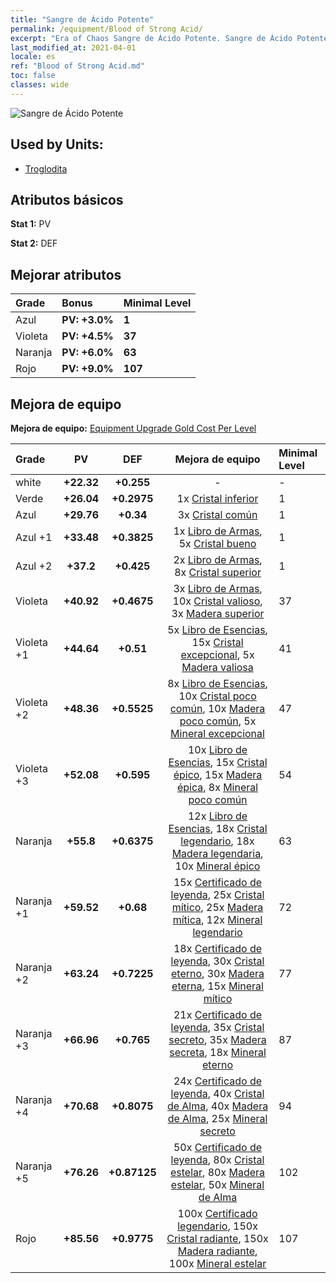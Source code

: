 ```yaml
---
title: "Sangre de Ácido Potente"
permalink: /equipment/Blood of Strong Acid/
excerpt: "Era of Chaos Sangre de Ácido Potente. Sangre de Ácido Potente"
last_modified_at: 2021-04-01
locale: es
ref: "Blood of Strong Acid.md"
toc: false
classes: wide
---
```


  ![Sangre de Ácido Potente](/images/e/e_7014.png)

## Used by Units:

* [Troglodita](/es/units/Troglodyte/) 


## Atributos básicos
 **Stat 1:** PV

 **Stat 2:** DEF

## Mejorar atributos

  |     Grade    |   Bonus | Minimal Level | 
  |:-------------|:--------|:--------------| 
  | Azul | **PV: +3.0%** | **1** | 
  | Violeta | **PV: +4.5%** | **37** | 
  | Naranja | **PV: +6.0%** | **63** | 
  | Rojo | **PV: +9.0%** | **107** | 


## Mejora de equipo
 **Mejora de equipo:** [Equipment Upgrade Gold Cost Per Level](/equipment/EquipmentUpgradeCostPerLevel/) 

  |          Grade      | PV | DEF | Mejora de equipo | Minimal Level |
  |:--------------------|:---------:|:---------:|:----------------:|:--------------|
  | white | **+22.32** | **+0.255** | - | - |
  | Verde | **+26.04** | **+0.2975** | 1x [Cristal inferior](/es/Items/mat_5/) | 1 |
  | Azul | **+29.76** | **+0.34** | 3x [Cristal común](/es/Items/mat_11/) | 1 |
  | Azul +1 | **+33.48** | **+0.3825** | 1x [Libro de Armas](/es/Items/mat_18/), 5x [Cristal bueno](/es/Items/mat_17/) | 1 |
  | Azul +2 | **+37.2** | **+0.425** | 2x [Libro de Armas](/es/Items/mat_25/), 8x [Cristal superior](/es/Items/mat_24/) | 1 |
  | Violeta | **+40.92** | **+0.4675** | 3x [Libro de Armas](/es/Items/mat_32/), 10x [Cristal valioso](/es/Items/mat_31/), 3x [Madera superior](/es/Items/mat_20/) | 37 |
  | Violeta +1 | **+44.64** | **+0.51** | 5x [Libro de Esencias](/es/Items/mat_39/), 15x [Cristal excepcional](/es/Items/mat_38/), 5x [Madera valiosa](/es/Items/mat_27/) | 41 |
  | Violeta +2 | **+48.36** | **+0.5525** | 8x [Libro de Esencias](/es/Items/mat_46/), 10x [Cristal poco común](/es/Items/mat_45/), 10x [Madera poco común](/es/Items/mat_41/), 5x [Mineral excepcional](/es/Items/mat_33/) | 47 |
  | Violeta +3 | **+52.08** | **+0.595** | 10x [Libro de Esencias](/es/Items/mat_53/), 15x [Cristal épico](/es/Items/mat_52/), 15x [Madera épica](/es/Items/mat_48/), 8x [Mineral poco común](/es/Items/mat_40/) | 54 |
  | Naranja | **+55.8** | **+0.6375** | 12x [Libro de Esencias](/es/Items/mat_60/), 18x [Cristal legendario](/es/Items/mat_59/), 18x [Madera legendaria](/es/Items/mat_55/), 10x [Mineral épico](/es/Items/mat_47/) | 63 |
  | Naranja +1 | **+59.52** | **+0.68** | 15x [Certificado de leyenda](/es/Items/mat_67/), 25x [Cristal mítico](/es/Items/mat_66/), 25x [Madera mítica](/es/Items/mat_62/), 12x [Mineral legendario](/es/Items/mat_54/) | 72 |
  | Naranja +2 | **+63.24** | **+0.7225** | 18x [Certificado de leyenda](/es/Items/mat_74/), 30x [Cristal eterno](/es/Items/mat_73/), 30x [Madera eterna](/es/Items/mat_69/), 15x [Mineral mítico](/es/Items/mat_61/) | 77 |
  | Naranja +3 | **+66.96** | **+0.765** | 21x [Certificado de leyenda](/es/Items/mat_81/), 35x [Cristal secreto](/es/Items/mat_80/), 35x [Madera secreta](/es/Items/mat_76/), 18x [Mineral eterno](/es/Items/mat_68/) | 87 |
  | Naranja +4 | **+70.68** | **+0.8075** | 24x [Certificado de leyenda](/es/Items/mat_88/), 40x [Cristal de Alma](/es/Items/mat_87/), 40x [Madera de Alma](/es/Items/mat_83/), 25x [Mineral secreto](/es/Items/mat_75/) | 94 |
  | Naranja +5 | **+76.26** | **+0.87125** | 50x [Certificado de leyenda](/es/Items/mat_95/), 80x [Cristal estelar](/es/Items/mat_94/), 80x [Madera estelar](/es/Items/mat_90/), 50x [Mineral de Alma](/es/Items/mat_82/) | 102 |
  | Rojo | **+85.56** | **+0.9775** | 100x [Certificado legendario](/es/Items/mat_102/), 150x [Cristal radiante](/es/Items/mat_101/), 150x [Madera radiante](/es/Items/mat_97/), 100x [Mineral estelar](/es/Items/mat_89/) | 107 |

